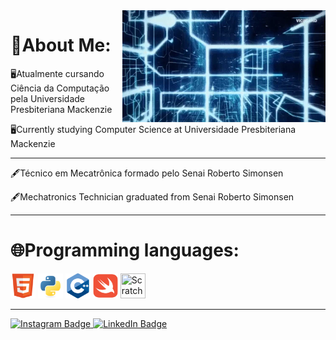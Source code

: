 <img src = "banner.webp" width = "325px" align = "right">

# 📖About Me:
🖥️Atualmente cursando Ciência da Computação pela Universidade Presbiteriana Mackenzie

🖥️Currently studying Computer Science at Universidade Presbiteriana Mackenzie
***
🖋️Técnico em Mecatrônica formado pelo Senai Roberto Simonsen

🖋️Mechatronics Technician graduated from Senai Roberto Simonsen


***


# 🌐Programming languages:
<div>
    <img src="https://github.com/devicons/devicon/blob/master/icons/html5/html5-original.svg" title="HTML" alt="HTML" width="40" height="40"/>
    <img src="https://github.com/devicons/devicon/blob/master/icons/python/python-original.svg" title="Python" alt="Python" width="40" height="40"/>
    <img src="https://github.com/devicons/devicon/blob/master/icons/cplusplus/cplusplus-original.svg" title="C++" alt="C++" width="40" height="40"/>
    <img src="https://github.com/devicons/devicon/blob/master/icons/swift/swift-original.svg" title="Swift" alt="Swift" width="40" height="40"/>
    <img src="https://github.com/devicons/devicon/blob/master/icons/scratch/scratch-original.svg" title="Scratch" width="40" height="40"/>

</div>

*** 

<div id = "badges">
  <a href = "https://www.instagram.com/mgsantos06?igsh=eWVoeWV1YWt1a25z">
    <img src="https://img.shields.io/badge/Instagram-E4405F?style=for-the-badge&logo=instagram&logoColor=white" alt="Instagram Badge"/>
  </a>

  <a href = "https://www.linkedin.com/in/matheus-gon%C3%A7alves-341285224?utm_source=share&utm_campaign=share_via&utm_content=profile&utm_medium=android_app">
    <img src="https://img.shields.io/badge/LinkedIn-0077B5?style=for-the-badge&logo=linkedin&logoColor=white" alt="LinkedIn Badge"/>
  </a>
</div>

